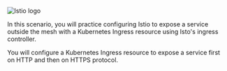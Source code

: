 
![Istio logo](https://raw.githubusercontent.com/lorenzo85/scenarios-ica/master/istio-logo.svg)


In this scenario, you will practice configuring Istio to expose a service
outside the mesh with a Kubernetes Ingress resource
using Isto's ingress controller.

You will configure a Kubernetes Ingress resource to expose a service
first on HTTP and then on HTTPS protocol.
